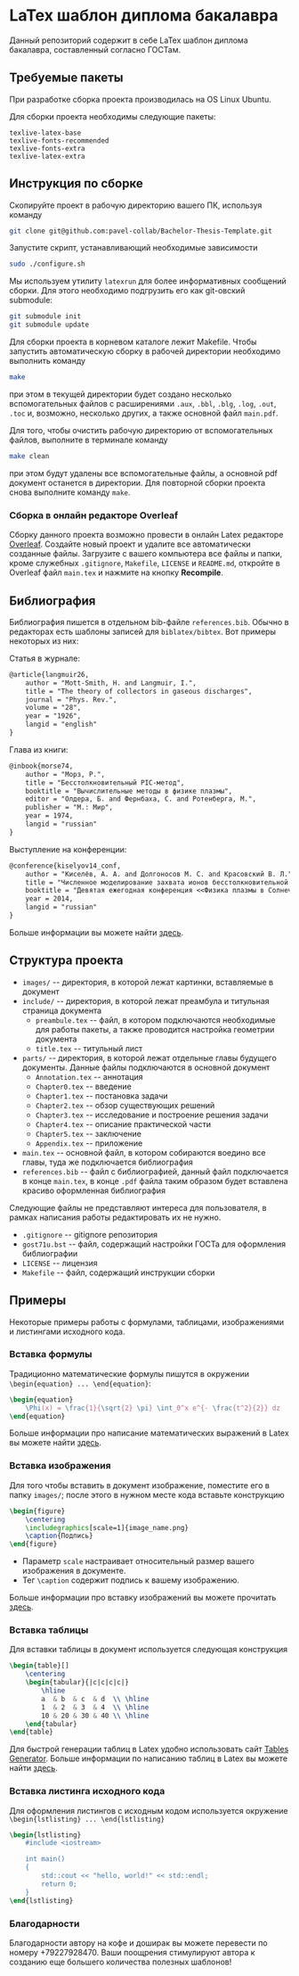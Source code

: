 # LaTex шаблон диплома бакалавра

Данный репозиторий содержит в себе LaTex шаблон диплома бакалавра, составленный
согласно ГОСТам.

## Требуемые пакеты

При разработке сборка проекта производилась на OS Linux Ubuntu.

Для сборки проекта необходимы следующие пакеты:
```
texlive-latex-base
texlive-fonts-recommended
texlive-fonts-extra
texlive-latex-extra
```

## Инструкция по сборке

Скопируйте проект в рабочую директорию вашего ПК, используя команду
```bash
git clone git@github.com:pavel-collab/Bachelor-Thesis-Template.git
```

Запустите скрипт, устанавливающий необходимые зависимости
```bash
sudo ./configure.sh
```

Мы используем утилиту `latexrun` для более информативных сообщений сборки. Для этого
необходимо подгрузить его как git-овский submodule:

```bash
git submodule init
git submodule update
```

Для сборки проекта в корневом каталоге лежит Makefile.
Чтобы запустить автоматическую сборку в рабочей директории необходимо выполнить
команду
```bash
make
```
при этом в текущей директории будет создано несколько вспомогательных файлов с
расширениями `.aux`, `.bbl`, `.blg`, `.log`, `.out`, `.toc` и, возможно,
несколько других, а также основной файл `main.pdf`.

Для того, чтобы очистить рабочую директорию от вспомогательных файлов, выполните
в терминале команду
```bash
make clean
```
при этом будут удалены все вспомогательные файлы, а основной pdf документ
останется в директории. Для повторной сборки проекта снова выполните команду
`make`.

### Сборка в онлайн редакторе Overleaf

Сборку данного проекта возможно провести в онлайн Latex редакторе
[Overleaf](https://ru.overleaf.com/login). Создайте новый проект и удалите все
автоматически созданные файлы. Загрузите с вашего компьютера все файлы и
папки, кроме служебных `.gitignore`, `Makefile`, `LICENSE` и `README.md`,
откройте в Overleaf файл `main.tex` и нажмите на кнопку __Recompile__.

## Библиография

Библиография пишется в отдельном bib-файле `references.bib`.
Обычно в редакторах есть шаблоны записей для `biblatex/bibtex`. Вот примеры
некоторых из них:

Статья в журнале:
```tex
@article{langmuir26,
    author = "Mott-Smith, H. and Langmuir, I.",
    title = "The theory of collectors in gaseous discharges",
    journal = "Phys. Rev.",
    volume = "28",
    year = "1926",
    langid = "english"
}
```

Глава из книги:
```tex
@inbook{morse74,
    author = "Морз, Р.",
    title = "Бесстолкновительный PIC-метод",
    booktitle = "Вычислительные методы в физике плазмы",
    editor = "Олдера, Б. and Фернбаха, С. and Ротенберга, М.",
    publisher = "М.: Мир",
    year = 1974,
    langid = "russian"
}
```

Выступление на конференции:
```tex
@conference{kiselyov14_conf,
    author = "Киселёв, А. А. and Долгоносов М. С. and Красовский В. Л.",
    title = "Численное моделирование захвата ионов бесстолкновительной плазмы электрическим полем поглощающей сферы",
    booktitle = "Девятая ежегодная конференция <<Физика плазмы в Солнечной системе>>",
    year = 2014,
    langid = "russian"
}
```

Больше информации вы можете найти
[здесь](https://en.wikibooks.org/wiki/LaTeX/Bibliography_Management#BibTeX).

## Структура проекта

- `images/` -- директория, в которой лежат картинки, вставляемые в документ
- `include/` -- директория, в которой лежат преамбула и титульная страница
  документа
    - `preambule.tex` -- файл, в котором подключаются необходимые для работы
      пакеты, а также проводится настройка геометрии документа
    - `title.tex` -- титульный лист
- `parts/` -- директория, в которой лежат отдельные главы будущего документы.
  Данные файлы подключаются в основной документ
    - `Annotation.tex` -- аннотация
    - `Chapter0.tex` -- введение
    - `Chapter1.tex` -- постановка задачи
    - `Chapter2.tex` -- обзор существующих решений
    - `Chapter3.tex` -- исследование и построение решения задачи
    - `Chapter4.tex` -- описание практической части
    - `Chapter5.tex` -- заключение
    - `Appendix.tex` -- приложение
- `main.tex` -- основной файл, в котором собираются воедино все главы, туда же
  подключается библиография
- `references.bib` -- файл с библиографией, данный файл подключается в конце
  `main.tex`, в конце `.pdf` файла таким образом будет вставлена красиво
   оформленная библиография

Следующие файлы не представляют интереса для пользователя, в рамках написания
работы редактировать их не нужно.

- `.gitignore` -- gitignore репозитория
- `gost71u.bst` -- файл, содержащий настройки ГОСТа для оформления библиографии
- `LICENSE` -- лицензия
- `Makefile` -- файл, содержащий инструкции сборки

## Примеры

Некоторые примеры работы с формулами, таблицами, изображениями и листингами
исходного кода.

### Вставка формулы

Традиционно математические формулы пишутся в окружении
`\begin{equation} ... \end{equation}`:
```tex
\begin{equation}
    \Phi(x) = \frac{1}{\sqrt{2} \pi} \int_0^x e^{- \frac{t^2}{2}} dz
\end{equation}
```

Больше информации про написание математических выражений в Latex вы можете
найти [здесь](https://www.overleaf.com/learn/latex/Mathematical_expressions).

### Вставка изображения

Для того чтобы вставить в документ изображение, поместите его в папку
`images/`; после этого в нужном месте кода вставьте конструкцию
```tex
\begin{figure}
    \centering
    \includegraphics[scale=1]{image_name.png}
    \caption{Подпись}
\end{figure}
```

- Параметр `scale` настраивает относительный размер вашего изображения в
  документе.
- Тег `\caption` содержит подпись к вашему изображению.

Больше информации про вставку изображений вы можете прочитать
[здесь](https://ru.overleaf.com/learn/latex/Inserting_Images).

### Вставка таблицы

Для вставки таблицы в документ используется следующая конструкция
```tex
\begin{table}[]
    \centering
    \begin{tabular}{|c|c|c|c|}
        \hline
        a  & b  & c  & d  \\ \hline
        1  & 2  & 3  & 4  \\ \hline
        10 & 20 & 30 & 40 \\ \hline
    \end{tabular}
\end{table}
```

Для быстрой генерации таблиц в Latex удобно использовать сайт
[Tables Generator](https://www.tablesgenerator.com/). Больше информации по
написанию таблиц в Latex вы можете найти
[здесь](https://www.overleaf.com/learn/latex/Tables).

### Вставка листинга исходного кода

Для оформления листингов с исходным кодом используется окружение
`\begin{lstlisting} ... \end{lstlisting}`

```tex
\begin{lstlisting}
    #include <iostream>

    int main()
    {
        std::cout << "hello, world!" << std::endl;
        return 0;
    }
\end{lstlisting}
```

### Благодарности

Благодарности автору на кофе и доширак вы можете перевести по номеру +79227928470.
Ваши поощрения стимулируют автора к созданию еще большего количества полезных шаблонов!
